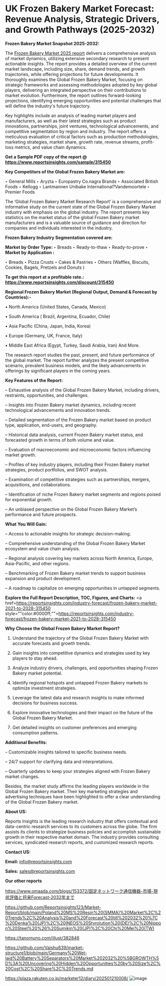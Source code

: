 # UK Frozen Bakery Market Forecast: Revenue Analysis, Strategic Drivers, and Growth Pathways (2025-2032)

<strong>Frozen Bakery Market Snapshot 2025-2032:</strong>

The <a href=https://www.reportsinsights.com/sample/315450>Frozen Bakery Market 2025 report</a> delivers a comprehensive analysis of market dynamics, utilizing extensive secondary research to present actionable insights. The report provides a detailed overview of the current market landscape, including size, share, demand trends, and growth trajectories, while offering projections for future developments. It thoroughly examines the Global Frozen Bakery Market, focusing on strategic frameworks and assessing methodologies adopted by key global players, delivering an integrated perspective on their contributions to market evolution. Furthermore, the report outlines forward-looking projections, identifying emerging opportunities and potential challenges that will define the industry's future trajectory.

Key highlights include an analysis of leading market players and manufacturers, as well as their latest strategies such as product innovations, partnerships, joint ventures, technological advancements, and competitive segmentation by region and industry. The report offers a meticulous evaluation of critical factors such as production methodologies, marketing strategies, market share, growth rate, revenue streams, profit-loss metrics, and value chain dynamics.

<strong>Get a Sample PDF copy of the report @ <a href=https://www.reportsinsights.com/sample/315450 style=color:#0000ff;>https://www.reportsinsights.com/sample/315450</a></strong>

<strong>Key Competitors of the Global Frozen Bakery Market are:</strong>

‣ General Mills
‣ Aryzta
‣ Europastry Co.nagra Brands
‣ Associated British Foods
‣ Kellogg
‣ Lantmannen Unibake International?Vandemoortele
‣ Premier Foods

The ‘Global Frozen Bakery Market Research Report’ is a comprehensive and informative study on the current state of the Global Frozen Bakery Market industry with emphasis on the global industry. The report presents key statistics on the market status of the global Frozen Bakery market manufacturers and is a valuable source of guidance and direction for companies and individuals interested in the industry.

<strong>Frozen Bakery Industry Segmentation covered are:</strong>

<strong>Market by Order Type: </strong>
‣ Breads
‣ Ready-to-thaw
‣ Ready-to-prove
‣ 
<strong>Market by Application :</strong>

‣ Breads
‣ Pizza Crusts
‣ Cakes & Pastries
‣ Others (Waffles, Biscuits, Cookies, Bagels, Pretzels and Donuts )

<strong>To get this report at a profitable rate.: <a href=https://www.reportsinsights.com/discount/315450 style=color:#0000ff;>https://www.reportsinsights.com/discount/315450</a></strong>

<strong>Regional Frozen Bakery Market (Regional Output, Demand &amp; Forecast by Countries):-</strong>

• North America (United States, Canada, Mexico)

• South America ( Brazil, Argentina, Ecuador, Chile)

• Asia Pacific (China, Japan, India, Korea)

• Europe (Germany, UK, France, Italy)

• Middle East Africa (Egypt, Turkey, Saudi Arabia, Iran) And More.

The research report studies the past, present, and future performance of the global market. The report further analyzes the present competitive scenario, prevalent business models, and the likely advancements in offerings by significant players in the coming years.

<strong>Key Features of the Report:</strong>

– Exhaustive analysis of the Global Frozen Bakery Market, including drivers, restraints, opportunities, and challenges.

– Insights into Frozen Bakery market dynamics, including recent technological advancements and innovation trends.

– Detailed segmentation of the Frozen Bakery market based on product type, application, end-users, and geography.

– Historical data analysis, current Frozen Bakery market status, and forecasted growth in terms of both volume and value.

– Evaluation of macroeconomic and microeconomic factors influencing market growth.

– Profiles of key industry players, including their Frozen Bakery market strategies, product portfolios, and SWOT analysis.

– Examination of competitive strategies such as partnerships, mergers, acquisitions, and collaborations.

– Identification of niche Frozen Bakery market segments and regions poised for exponential growth.

– An unbiased perspective on the Global Frozen Bakery Market’s performance and future prospects.

<strong>What You Will Gain:</strong>

– Access to actionable insights for strategic decision-making.

– Comprehensive understanding of the Global Frozen Bakery Market ecosystem and value chain analysis.

– Regional analysis covering key markets across North America, Europe, Asia-Pacific, and other regions.

– Benchmarking of Frozen Bakery market trends to support business expansion and product development.

– A roadmap to capitalize on emerging opportunities in untapped segments.

<strong>Explore the Full Report Description, TOC, Figures, and Charts:</strong>
<a href=https://reportsinsights.com/industry-forecast/frozen-bakery-market-2021-to-2028-315450 style=""color:#0000ff;"">https://reportsinsights.com/industry-forecast/frozen-bakery-market-2021-to-2028-315450</a>

<strong>Why Choose the Global Frozen Bakery Market Report?</strong>

1. Understand the trajectory of the Global Frozen Bakery Market with accurate forecasts and growth trends.

2. Gain insights into competitive dynamics and strategies used by key players to stay ahead.

3. Analyze industry drivers, challenges, and opportunities shaping Frozen Bakery market potential.

4. Identify regional hotspots and untapped Frozen Bakery markets to optimize investment strategies.

5. Leverage the latest data and research insights to make informed decisions for business success.

6. Explore innovative technologies and their impact on the future of the Global Frozen Bakery Market.

7. Get detailed insights on customer preferences and emerging consumption patterns.

<strong>Additional Benefits:</strong>

– Customizable insights tailored to specific business needs.

– 24/7 support for clarifying data and interpretations.

– Quarterly updates to keep your strategies aligned with Frozen Bakery market changes.

Besides, the market study affirms the leading players worldwide in the Global Frozen Bakery market. Their key marketing strategies and advertising techniques have been highlighted to offer a clear understanding of the Global Frozen Bakery market.

<strong><strong>About US</strong>:</strong>

Reports Insights is the leading research industry that offers contextual and data-centric research services to its customers across the globe. The firm assists its clients to strategize business policies and accomplish sustainable growth in their respective market domain. The industry provides consulting services, syndicated research reports, and customized research reports.

<strong>Contact US:</strong>

<p class=><b>Email:</b> <a href=mailto:info@reportsinsights.com>info@reportsinsights.com</a></p>
<p class=><b>Sales:</b> <a href=mailto:sales@reportsinsights.com>sales@reportsinsights.com</a></p>

<strong>Our other reports</strong>

<a href=https://www.omaada.com/blogs/153372/固定ネットワーク通信機器-市場-現状評価と将来Forecast-2032年まで>https://www.omaada.com/blogs/153372/固定ネットワーク通信機器-市場-現状評価と将来Forecast-2032年まで</a>

<a href=https://github.com/Reportsinsights123/Market-Report/blob/main/Poland%20MS%20Resin%20(SMMA)%20Market%2C%20Trends%2C%20Analysis%20and%20Forecast%20till%202032%20%7C%20Denka%20(JP)%2C%20INEOS%20Styrolution%20(DE)%2C%20Nippon%20Steel%20%26%20Sumikin%20(JP)%2C%20Chi%20Mei%20(TW)>https://github.com/Reportsinsights123/Market-Report/blob/main/Poland%20MS%20Resin%20(SMMA)%20Market%2C%20Trends%2C%20Analysis%20and%20Forecast%20till%202032%20%7C%20Denka%20(JP)%2C%20INEOS%20Styrolution%20(DE)%2C%20Nippon%20Steel%20%26%20Sumikin%20(JP)%2C%20Chi%20Mei%20(TW)</a>

<a href=https://tanomuno.com/illust/382846>https://tanomuno.com/illust/382846</a>

<a href=https://github.com/Vaishu839/market-structure1/blob/main/Germany%20Wet-laid%20Battery%20Separators%20Market%202032%20%5BGROWTH%5D%3A%20Uncovering%20Hidden%20Opportunities%20by%20Size%2C%20Cost%2C%20Share%2C%20Trends.md>https://github.com/Vaishu839/market-structure1/blob/main/Germany%20Wet-laid%20Battery%20Separators%20Market%202032%20%5BGROWTH%5D%3A%20Uncovering%20Hidden%20Opportunities%20by%20Size%2C%20Cost%2C%20Share%2C%20Trends.md</a>

<a href=https://plaza.rakuten.co.jp/marketer12/diary/202501210008/>https://plaza.rakuten.co.jp/marketer12/diary/202501210008/</a>
![image](https://github.com/user-attachments/assets/d79bf9a8-96ca-45ff-be35-b695a11185c0)
